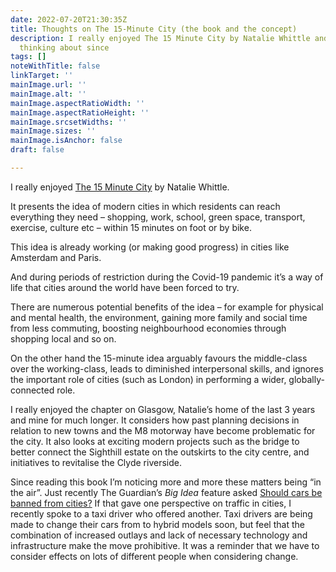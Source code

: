 ```yaml
---
date: 2022-07-20T21:30:35Z
title: Thoughts on The 15-Minute City (the book and the concept)
description: I really enjoyed The 15 Minute City by Natalie Whittle and have been
  thinking about since
tags: []
noteWithTitle: false
linkTarget: ''
mainImage.url: ''
mainImage.alt: ''
mainImage.aspectRatioWidth: ''
mainImage.aspectRatioHeight: ''
mainImage.srcsetWidths: ''
mainImage.sizes: ''
mainImage.isAnchor: false
draft: false

---
```

I really enjoyed [The 15 Minute City](https://uk.bookshop.org/books/the-15-minute-city-global-change-through-local-living/9781910022474) by Natalie Whittle. 

It presents the idea of modern cities in which residents can reach everything they need – shopping, work, school, green space, transport, exercise, culture etc – within 15 minutes on foot or by bike.

This idea is already working (or making good progress) in cities like Amsterdam and Paris. 

And during periods of restriction during the Covid-19 pandemic it’s a way of life that cities around the world have been forced to try.

There are numerous potential benefits of the idea – for example for physical and mental health, the environment, gaining more family and social time from less commuting, boosting neighbourhood economies through shopping local and so on. 

On the other hand the 15-minute idea arguably favours the middle-class over the working-class, leads to diminished interpersonal skills, and ignores the important role of cities (such as London) in performing a wider, globally-connected role.

I really enjoyed the chapter on Glasgow, Natalie’s home of the last 3 years and mine for much longer. It considers how past planning decisions in relation to new towns and the M8 motorway have become problematic for the city. It also looks at exciting modern projects such as the bridge to better connect the Sighthill estate on the outskirts to the city centre, and initiatives to revitalise the Clyde riverside.

Since reading this book I’m noticing more and more these matters being “in the air”. Just recently The Guardian’s _Big Idea_ feature asked [Should cars be banned from cities?](https://www.theguardian.com/books/2022/jul/11/the-big-idea-should-cars-be-banned-from-cities) If that gave one perspective on traffic in cities, I recently spoke to a taxi driver who offered another. Taxi drivers are being made to change their cars from to hybrid models soon, but feel that the combination of increased outlays and lack of necessary technology and infrastructure make the move prohibitive. It was a reminder that we have to consider effects on lots of different people when considering change.
